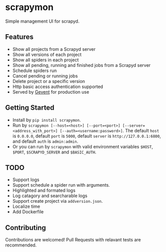 # scrapymon

Simple management UI for scrapyd.

## Features

- Show all projects from a Scrapyd server
- Show all versions of each project
- Show all spiders in each project
- Show all pending, running and finished jobs from a Scrapyd server
- Schedule spiders run
- Cancel pending or running jobs
- Delete project or a specific version
- Http basic access authentication supported
- Served by [Gevent](https://github.com/gevent/gevent) for production use

## Getting Started

- Install by ```pip install scrapymon```.
- Run by ```scrapymon [--host=<host>] [--port=<port>] [--server=<address_with_port>] [--auth=<username:password>]```. The default ```host``` is ```0.0.0.0```, default ```port``` is ```5000```, default ```server``` is ```http://127.0.0.1:6800```, and default ```auth``` is ```admin:admin```.
- Or you can run by ```scrapymon``` with valid environment variables ```$HOST```, ```$PORT```, ```$SCRAPYD_SERVER``` and ```$BASIC_AUTH```.

## TODO

- Support logs
- Support schedule a spider run with arguments.
- Highlighted and formated logs
- Log catagory and searcharable logs
- Support create project via ```addversion.json```.
- Localize time
- Add Dockerfile

## Contributing

Contributions are welcomed! Pull Requests with relavant tests are recommended.
